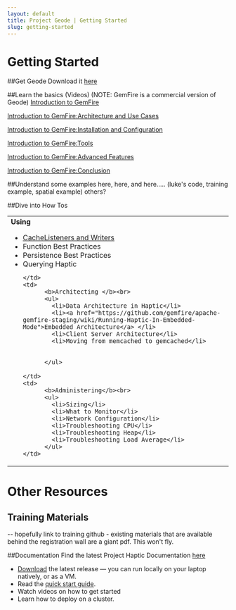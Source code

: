 ```yaml
---
layout: default
title: Project Geode | Getting Started
slug: getting-started
---
```


# Getting Started

##Get Geode 
Download it [here](/docs/download/)

##Learn the basics (Videos) (NOTE: GemFire is a commercial version of Geode)
[Introduction to GemFire](https://s3.amazonaws.com/gemfire-intro/Lesson+00+Introduction.mp4)

[Introduction to GemFire:Architecture and Use Cases](https://s3.amazonaws.com/gemfire-intro/Lesson+01+Gem+Architecture.mp4)

[Introduction to GemFire:Installation and Configuration](https://s3.amazonaws.com/gemfire-intro/Lesson+02+Gem+Install+and+Config.mp4)

[Introduction to GemFire:Tools](https://s3.amazonaws.com/gemfire-intro/Lesson+03+Gem+Tools.mp4)

[Introduction to GemFire:Advanced Features](https://s3.amazonaws.com/gemfire-intro/Lesson+04+Gem+Advance+Features.mp4)

[Introduction to GemFire:Conclusion](https://s3.amazonaws.com/gemfire-intro/Lesson+05+Conclusion.mp4)


##Understand some examples
here, here, and here..... (luke's code, training example, spatial example) others?

##Dive into How Tos
<table>
  <tr>
    <td>
    <b>Using</b></br>
        <ul>
        <li><a href="https://github.com/gemfire/apache-gemfire-staging/wiki/CacheWriter-and-CacheListener-Best-Practices">CacheListeners and Writers</a></li>
        <li>Function Best Practices</li>
        <li>Persistence Best Practices</li>
        <li>Querying Haptic</li>

    </td>
    <td> 
          <b>Architecting </b><br>
          <ul>
            <li>Data Architecture in Haptic</li>
            <li><a href="https://github.com/gemfire/apache-gemfire-staging/wiki/Running-Haptic-In-Embedded-Mode">Embedded Architecture</a> </li>
            <li>Client Server Architecture</li>
            <li>Moving from memcached to gemcached</li>
            
            
          </ul>

    </td>
    <td> 
          <b>Administering</b><br>
          <ul>
            <li>Sizing</li>
            <li>What to Monitor</li>
            <li>Network Configuration</li>
            <li>Troubleshooting CPU</li>
            <li>Troubleshooting Heap</li>
            <li>Troubleshooting Load Average</li>
          </ul>
    </td>
  </tr>
</table>

# Other Resources
## Training Materials
-- hopefully link to training github - existing materials that are available behind the registration wall are a giant pdf.  This won't fly.

##Documentation
Find the latest Project Haptic Documentation [here](https://github.com/gemfire/docs-gemfire)


+ [Download](/docs/download) the latest release — you can run locally on your laptop natively, or as a VM.
+ Read the [quick start guide](https://github.com/gemfire/apache-gemfire-staging/wiki).
+ Watch videos on how to get started
+ Learn how to deploy on a cluster.
